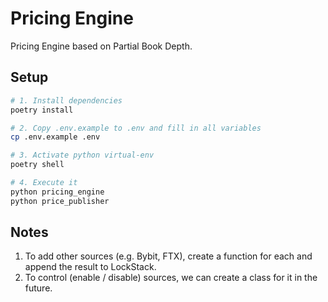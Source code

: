 # Pricing Engine

Pricing Engine based on Partial Book Depth.

## Setup

```bash
# 1. Install dependencies
poetry install

# 2. Copy .env.example to .env and fill in all variables
cp .env.example .env

# 3. Activate python virtual-env
poetry shell

# 4. Execute it
python pricing_engine
python price_publisher
```

## Notes

1. To add other sources (e.g. Bybit, FTX), create a function for each and append the result to LockStack.
2. To control (enable / disable) sources, we can create a class for it in the future. 
